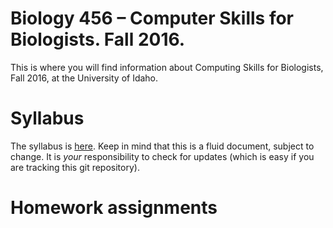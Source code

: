 # Biology 456 – Computer Skills for Biologists. Fall 2016.
This is where you will find information about Computing Skills for Biologists, Fall 2016, at the University of Idaho.

# Syllabus
The syllabus is [here](./Course%20Syllabus.pdf). Keep in mind that this is a fluid document, subject to change. It is *your* responsibility to check for updates (which is easy if you are tracking this git repository).

# Homework assignments